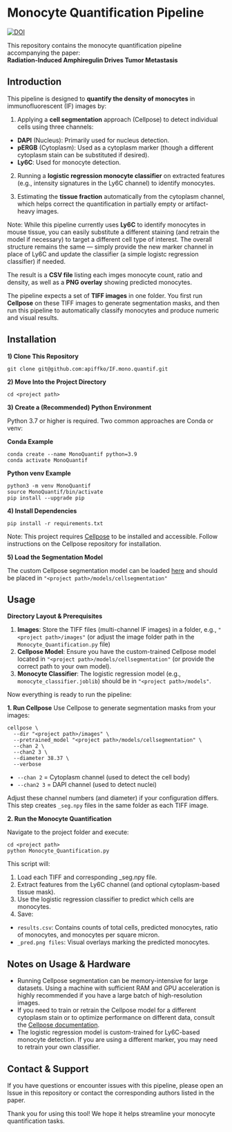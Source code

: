 # Monocyte Quantification Pipeline
[![DOI](https://zenodo.org/badge/DOI/10.5281/zenodo.14982760.svg)](https://doi.org/10.5281/zenodo.14982760)

This repository contains the monocyte quantification pipeline accompanying the paper:\
**Radiation-Induced Amphiregulin Drives Tumor Metastasis**

## Introduction

This pipeline is designed to **quantify the density of monocytes** in immunofluorescent (IF) images by:

1) Applying a **cell segmentation** approach (Cellpose) to detect individual cells using three channels:
- **DAPI** (Nucleus): Primarily used for nucleus detection.
- **pERGB** (Cytoplasm): Used as a cytoplasm marker (though a different cytoplasm stain can be substituted if desired).
- **Ly6C**: Used for monocyte detection.

2) Running a **logistic regression monocyte classifier** on extracted features (e.g., intensity signatures in the Ly6C channel) to identify monocytes.

3) Estimating the **tissue fraction** automatically from the cytoplasm channel, which helps correct the quantification in partially empty or artifact-heavy images.

  Note: While this pipeline currently uses **Ly6C** to identify monocytes in mouse tissue, you can easily substitute a different staining (and retrain the model if necessary) to target a different cell type of interest. The overall structure remains the same — simply provide the new marker channel in place of Ly6C and update the classifier (a simple logistc regression classifier) if needed.

The result is a **CSV file** listing each imges monocyte count, ratio and density, as well as a **PNG overlay** showing predicted monocytes.

The pipeline expects a set of **TIFF images** in one folder. You first run **Cellpose** on these TIFF images to generate segmentation masks, and then run this pipeline to automatically classify monocytes and produce numeric and visual results.
## Installation
**1) Clone This Repository**

```
git clone git@github.com:apiffko/IF.mono.quantif.git
```

**2) Move Into the Project Directory**

```
cd <project path>
```

**3) Create a (Recommended) Python Environment**

Python 3.7 or higher is required. Two common approaches are Conda or venv:

**Conda Example**

```
conda create --name MonoQuantif python=3.9
conda activate MonoQuantif

```

**Python venv Example**

```
python3 -m venv MonoQuantif
source MonoQuantif/bin/activate
pip install --upgrade pip
```

**4) Install Dependencies**

```
pip install -r requirements.txt
```

Note: This project requires [Cellpose](https://github.com/MouseLand/cellpose) to be installed and accessible. Follow instructions on the Cellpose repository for installation.

**5) Load the Segmentation Model**

The custom Cellpose segmentation model can be loaded [here](https://uchicago.box.com/s/52vvphkzraavxcnxuoto01b7cuq47kim) and should be placed in ```"<project path>/models/cellsegmentation"```

## Usage

**Directory Layout & Prerequisites**

1. **Images**: Store the TIFF files (multi-channel IF images) in a folder, e.g., ``"<project path>/images"`` (or adjust the image folder path in the ``Monocyte_Quantification.py`` file)
2. **Cellpose Model**: Ensure you have the custom-trained Cellpose model located in ``"<project path>/models/cellsegmentation"`` (or provide the correct path to your own model).
3. **Monocyte Classifier**: The logistic regression model (e.g., ``monocyte_classifier.joblib``) should be in ``"<project path>/models"``.

Now everything is ready to run the pipeline:

**1. Run Cellpose**
Use Cellpose to generate segmentation masks from your images:

```
cellpose \
  --dir "<project path>/images" \
  --pretrained_model "<project path>/models/cellsegmentation" \
  --chan 2 \
  --chan2 3 \
  --diameter 38.37 \
  --verbose
```
- ``--chan 2`` = Cytoplasm channel (used to detect the cell body)
- ``--chan2 3`` = DAPI channel (used to detect nuclei)

Adjust these channel numbers (and diameter) if your configuration differs. This step creates ``_seg.npy`` files in the same folder as each TIFF image.

**2. Run the Monocyte Quantification**

Navigate to the project folder and execute:
```
cd <project path>
python Monocyte_Quantification.py
```

This script will:

1. Load each TIFF and corresponding _seg.npy file.
2. Extract features from the Ly6C channel (and optional cytoplasm-based tissue mask).
3. Use the logistic regression classifier to predict which cells are monocytes.
4. Save:
  - ``results.csv``: Contains counts of total cells, predicted monocytes, ratio of monocytes, and monocytes per square micron.
  - ``_pred.png files``: Visual overlays marking the predicted monocytes.

## Notes on Usage & Hardware

- Running Cellpose segmentation can be memory-intensive for large datasets. Using a machine with sufficient RAM and GPU acceleration is highly recommended if you have a large batch of high-resolution images.
- If you need to train or retrain the Cellpose model for a different cytoplasm stain or to optimize performance on different data, consult the [Cellpose documentation](https://github.com/MouseLand/cellpose).
- The logistic regression model is custom-trained for Ly6C-based monocyte detection. If you are using a different marker, you may need to retrain your own classifier.

## Contact & Support

If you have questions or encounter issues with this pipeline, please open an Issue in this repository or contact the corresponding authors listed in the paper.

Thank you for using this tool! We hope it helps streamline your monocyte quantification tasks.
